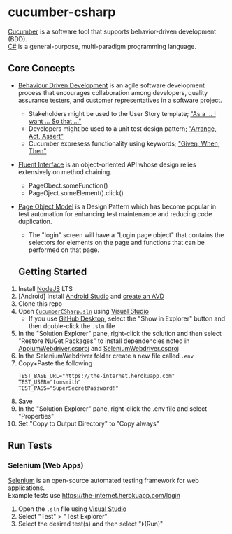 # cucumber-csharp
[Cucumber](https://cucumber.io/) is a software tool that supports behavior-driven development (BDD). </br>
[C#](https://docs.microsoft.com/en-us/dotnet/csharp/) is a general-purpose, multi-paradigm programming language.

## Core Concepts
* [Behaviour Driven Development](https://en.wikipedia.org/wiki/Behavior-driven_development) is an agile software development process that encourages collaboration among developers, quality assurance testers, and customer representatives in a software project.
  * Stakeholders might be used to the User Story template; ["As a … I want … So that …"](https://martinfowler.com/bliki/UserStory.html)
  * Developers might be used to a unit test design pattern; ["Arrange, Act, Assert"](http://wiki.c2.com/?ArrangeActAssert)
  * Cucumber expresess functionality using keywords; ["Given, When, Then"](https://en.wikipedia.org/wiki/Given-When-Then)
* [Fluent Interface](https://en.wikipedia.org/wiki/Fluent_interface) is an object-oriented API whose design relies extensively on method chaining.
  * PageObect.someFunction()
  * PageOject.someElement().click()
* [Page Object Model](https://www.selenium.dev/documentation/en/guidelines_and_recommendations/page_object_models/) is a Design Pattern which has become popular in test automation for enhancing test maintenance and reducing code duplication. </br>
  * The "login" screen will have a "Login page object" that contains the selectors for elements on the page and functions that can be performed on that page.

  ## Getting Started
1. Install [NodeJS](https://nodejs.org/en/) LTS
1. [Android] Install [Android Studio](https://developer.android.com/studio) and [create an AVD](https://developer.android.com/studio/run/managing-avds)
1. Clone this repo
1. Open [`CucumberCSharp.sln`](/CucumberCSharp.sln) using [Visual Studio](https://visualstudio.microsoft.com/)
   * If you use [GitHub Desktop](https://desktop.github.com/), select the "Show in Explorer" button and then double-click the `.sln` file
1. In the "Solution Explorer" pane, right-click the solution and then select "Restore NuGet Packages" to install dependencies noted in [AppiumWebdriver.csproj](/AppiumWebdriver/AppiumWebdriver.csproj) and [SeleniumWebdriver.csproj](/SeleniumWebdriver/SeleniumWebdriver.csproj)
1. In the SeleniumWebdriver folder create a new file called `.env`
1. Copy+Paste the following
   ```
   TEST_BASE_URL="https://the-internet.herokuapp.com"
   TEST_USER="tomsmith"
   TEST_PASS="SuperSecretPassword!"
   ```
1. Save
1. In the "Solution Explorer" pane, right-click the .env file and select "Properties"
1. Set "Copy to Output Directory" to "Copy always"

## Run Tests

### Selenium (Web Apps)
[Selenium](https://selenium.dev) is an open-source automated testing framework for web applications. </br>
Example tests use https://the-internet.herokuapp.com/login

   1. Open the `.sln` file using [Visual Studio](https://visualstudio.microsoft.com/)
   1. Select "Test" > "Test Explorer"
   1. Select the desired test(s) and then select "⏵(Run)"
